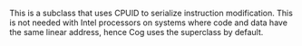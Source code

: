 This is a subclass that uses CPUID to serialize instruction modification.  This is not needed with Intel processors on systems where code and data have the same linear address, hence Cog uses the superclass by default.